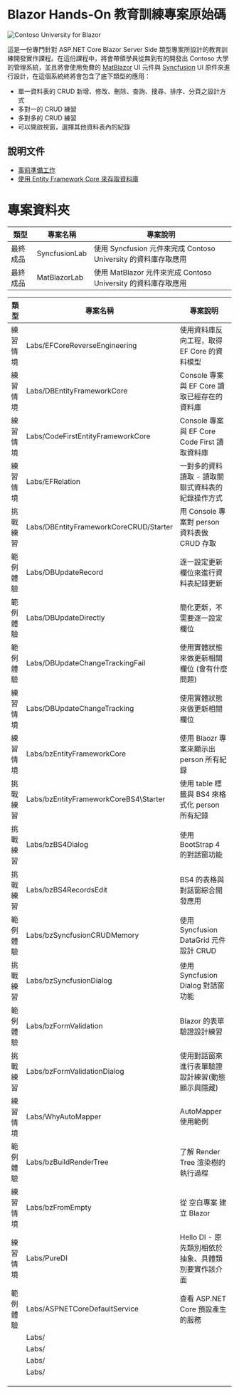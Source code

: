 # Blazor Hands-On 教育訓練專案原始碼

![Contoso University for Blazor](Docs/Images/BHOL990.png)

這是一份專門針對 ASP.NET Core Blazor Server Side 類型專案所設計的教育訓練開發實作課程。在這份課程中，將會帶領學員從無到有的開發出 Contoso 大學的管理系統，並且將會使用免費的 [MatBlazor](https://www.matblazor.com/) UI 元件與 [Syncfusion](https://www.syncfusion.com/blazor-components) UI 原件來進行設計，在這個系統終將會包含了底下類型的應用：

* 單一資料表的 CRUD 新增、修改、刪除、查詢、搜尋、排序、分頁之設計方式
* 多對一的 CRUD 練習
* 多對多的 CRUD 練習
* 可以開啟視窗，選擇其他資料表內的紀錄

## 說明文件

* [事前準備工作](Docs/chapter01.md)
* [使用 Entity Framework Core 來存取資料庫](Docs/chapter02.md)

# 專案資料夾

|類型|專案名稱|專案說明|
|-|-|-|
|最終成品|SyncfusionLab|使用 Syncfusion 元件來完成 Contoso University 的資料庫存取應用|
|最終成品|MatBlazorLab|使用 MatBlazor 元件來完成 Contoso University 的資料庫存取應用|


|類型|專案名稱|專案說明|
|-|-|-|
|練習情境|Labs/EFCoreReverseEngineering|使用資料庫反向工程，取得 EF Core 的資料模型|
|練習情境|Labs/DBEntityFrameworkCore|Console 專案與 EF Core 讀取已經存在的資料庫|
|練習情境|Labs/CodeFirstEntityFrameworkCore|Console 專案與 EF Core Code First 讀取資料庫|
|練習情境|Labs/EFRelation|一對多的資料讀取 - 讀取關聯式資料表的紀錄操作方式|
|挑戰練習|Labs/DBEntityFrameworkCoreCRUD/Starter|用 Console 專案對 person 資料表做 CRUD 存取|
|範例體驗|Labs/DBUpdateRecord|逐一設定更新欄位來進行資料表紀錄更新|
|範例體驗|Labs/DBUpdateDirectly|簡化更新，不需要逐一設定欄位|
|範例體驗|Labs/DBUpdateChangeTrackingFail|使用實體狀態來做更新相關欄位 (會有什麼問題)|
|練習情境|Labs/DBUpdateChangeTracking|使用實體狀態來做更新相關欄位|
|練習情境|Labs/bzEntityFrameworkCore|使用 Blaozr 專案來顯示出 person 所有紀錄|
|挑戰練習|Labs/bzEntityFrameworkCoreBS4\Starter|使用 table 標籤與 BS4 來格式化 person 所有紀錄|
|挑戰練習|Labs/bzBS4Dialog|使用 BootStrap 4 的對話窗功能|
|挑戰練習|Labs/bzBS4RecordsEdit|BS4 的表格與對話窗綜合開發應用|
|範例體驗|Labs/bzSyncfusionCRUDMemory|使用 Syncfusion DataGrid 元件設計 CRUD|
|挑戰練習|Labs/bzSyncfusionDialog|使用 Syncfusion Dialog 對話窗功能|
|範例體驗|Labs/bzFormValidation|Blazor 的表單驗證設計練習|
|挑戰練習|Labs/bzFormValidationDialog|使用對話窗來進行表單驗證設計練習(動態顯示與隱藏)|
|練習情境|Labs/WhyAutoMapper|AutoMapper 使用範例|
|範例體驗|Labs/bzBuildRenderTree|了解 Render Tree 渲染樹的執行過程 |
|練習情境|Labs/bzFromEmpty|從 空白專案 建立 Blazor|
|練習情境|Labs/PureDI|Hello DI - 原先類別相依於抽象、具體類別要實作該介面|
|範例體驗|Labs/ASPNETCoreDefaultService|查看 ASP.NET Core 預設產生的服務|
||Labs/||
||Labs/||
||Labs/||
||Labs/||
||||
||||
||||


